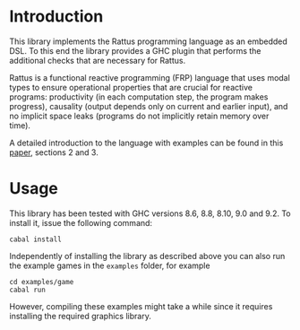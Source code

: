 # Introduction

This library implements the Rattus programming language as an embedded
DSL. To this end the library provides a GHC plugin that performs the
additional checks that are necessary for Rattus.

Rattus is a functional reactive programming (FRP) language that uses
modal types to ensure operational properties that are crucial for
reactive programs: productivity (in each computation step, the program
makes progress), causality (output depends only on current and earlier
input), and no implicit space leaks (programs do not implicitly retain
memory over time).

A detailed introduction to the language with examples can be found in
this [paper](docs/paper.pdf), sections 2 and 3.

# Usage

This library has been tested with GHC versions 8.6, 8.8, 8.10, 9.0 and
9.2. To install it, issue the following command:

	cabal install
	
Independently of installing the library as described above you can
also run the example games in the `examples` folder, for example

	cd examples/game
	cabal run

However, compiling these examples might take a while since it requires
installing the required graphics library.
